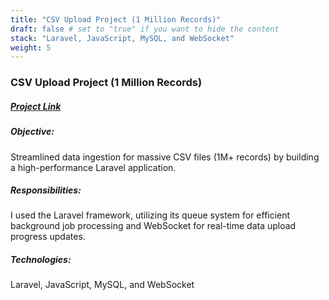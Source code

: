 ```yaml
---
title: "CSV Upload Project (1 Million Records)"
draft: false # set to "true" if you want to hide the content
stack: "Laravel, JavaScript, MySQL, and WebSocket"
weight: 5
---
```


### CSV Upload Project (1 Million Records)

##### [Project Link](http://github.com/etharrra/csv-upload)

##### Objective:

Streamlined data ingestion for massive CSV files (1M+ records) by building a high-performance Laravel application.

##### Responsibilities:

I used the Laravel framework, utilizing its queue system for efficient background job processing and WebSocket for real-time data upload progress updates.

##### Technologies:

Laravel, JavaScript, MySQL, and WebSocket
